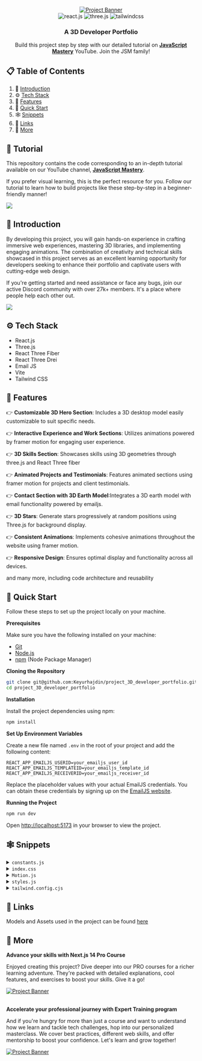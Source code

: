 <div align="center">
  <br />
    <a href="https://youtu.be/0fYi8SGA20k?feature=shared" target="_blank">
      <img src="https://github.com/Keyurhajdin/project_3D_developer_portfolio/assets/151519281/4722160a-8e61-403f-a905-728feae1f7e6" alt="Project Banner">
    </a>
  <br />

  <div>
    <img src="https://img.shields.io/badge/-React_JS-black?style=for-the-badge&logoColor=white&logo=react&color=61DAFB" alt="react.js" />
    <img src="https://img.shields.io/badge/-Three_JS-black?style=for-the-badge&logoColor=white&logo=threedotjs&color=000000" alt="three.js" />
    <img src="https://img.shields.io/badge/-Tailwind_CSS-black?style=for-the-badge&logoColor=white&logo=tailwindcss&color=06B6D4" alt="tailwindcss" />
  </div>

  <h3 align="center">A 3D Developer Portfolio</h3>

   <div align="center">
     Build this project step by step with our detailed tutorial on <a href="https://www.youtube.com/@javascriptmastery/videos" target="_blank"><b>JavaScript Mastery</b></a> YouTube. Join the JSM family!
    </div>
</div>

## 📋 <a name="table">Table of Contents</a>

1. 🤖 [Introduction](#introduction)
2. ⚙️ [Tech Stack](#tech-stack)
3. 🔋 [Features](#features)
4. 🤸 [Quick Start](#quick-start)
5. 🕸️ [Snippets](#snippets)
6. 🔗 [Links](#links)
7. 🚀 [More](#more)

## 🚨 Tutorial

This repository contains the code corresponding to an in-depth tutorial available on our YouTube channel, <a href="https://www.youtube.com/@javascriptmastery/videos" target="_blank"><b>JavaScript Mastery</b></a>.

If you prefer visual learning, this is the perfect resource for you. Follow our tutorial to learn how to build projects like these step-by-step in a beginner-friendly manner!

<a href="https://youtu.be/0fYi8SGA20k?feature=shared" target="_blank"><img src="https://github.com/sujatagunale/EasyRead/assets/151519281/1736fca5-a031-4854-8c09-bc110e3bc16d" /></a>

## <a name="introduction">🤖 Introduction</a>

By developing this project, you will gain hands-on experience in crafting immersive web experiences, mastering 3D libraries, and implementing engaging animations. The combination of creativity and technical skills showcased in this project serves as an excellent learning opportunity for developers seeking to enhance their portfolio and captivate users with cutting-edge web design.

If you're getting started and need assistance or face any bugs, join our active Discord community with over 27k+ members. It's a place where people help each other out.

<a href="https://discord.com/invite/n6EdbFJ" target="_blank"><img src="https://github.com/sujatagunale/EasyRead/assets/151519281/618f4872-1e10-42da-8213-1d69e486d02e" /></a>

## <a name="tech-stack">⚙️ Tech Stack</a>

- React.js
- Three.js
- React Three Fiber
- React Three Drei
- Email JS
- Vite
- Tailwind CSS

## <a name="features">🔋 Features</a>

👉 **Customizable 3D Hero Section**: Includes a 3D desktop model easily customizable to suit specific needs.

👉 **Interactive Experience and Work Sections**: Utilizes animations powered by framer motion for engaging user experience.

👉 **3D Skills Section**: Showcases skills using 3D geometries through three.js and React Three fiber

👉 **Animated Projects and Testimonials**: Features animated sections using framer motion for projects and client testimonials.

👉 **Contact Section with 3D Earth Model**:Integrates a 3D earth model with email functionality powered by emailjs.

👉 **3D Stars**: Generate stars progressively at random positions using Three.js for background display.

👉 **Consistent Animations**: Implements cohesive animations throughout the website using framer motion.

👉 **Responsive Design**: Ensures optimal display and functionality across all devices.

and many more, including code architecture and reusability

## <a name="quick-start">🤸 Quick Start</a>

Follow these steps to set up the project locally on your machine.

**Prerequisites**

Make sure you have the following installed on your machine:

- [Git](https://git-scm.com/)
- [Node.js](https://nodejs.org/en)
- [npm](https://www.npmjs.com/) (Node Package Manager)

**Cloning the Repository**

```bash
git clone git@github.com:Keyurhajdin/project_3D_developer_portfolio.git
cd project_3D_developer_portfolio
```

**Installation**

Install the project dependencies using npm:

```bash
npm install
```

**Set Up Environment Variables**

Create a new file named `.env` in the root of your project and add the following content:

```env
REACT_APP_EMAILJS_USERID=your_emailjs_user_id
REACT_APP_EMAILJS_TEMPLATEID=your_emailjs_template_id
REACT_APP_EMAILJS_RECEIVERID=your_emailjs_receiver_id
```

Replace the placeholder values with your actual EmailJS credentials. You can obtain these credentials by signing up on the [EmailJS website](https://www.emailjs.com/).

**Running the Project**

```bash
npm run dev
```

Open [http://localhost:5173](http://localhost:5173) in your browser to view the project.

## <a name="snippets">🕸️ Snippets</a>

<details>
<summary><code>constants.js</code></summary>

```javascript
import {
  mobile,
  backend,
  creator,
  web,
  javascript,
  typescript,
  html,
  css,
  reactjs,
  redux,
  tailwind,
  nodejs,
  mongodb,
  git,
  figma,
  docker,
  meta,
  starbucks,
  tesla,
  shopify,
  carrent,
  jobit,
  tripguide,
  threejs,
} from '../assets';

export const navLinks = [
  {
    id: 'about',
    title: 'About',
  },
  {
    id: 'work',
    title: 'Work',
  },
  {
    id: 'contact',
    title: 'Contact',
  },
];

const services = [
  {
    title: 'Web Developer',
    icon: web,
  },
  {
    title: 'React Native Developer',
    icon: mobile,
  },
  {
    title: 'Backend Developer',
    icon: backend,
  },
  {
    title: 'Content Creator',
    icon: creator,
  },
];

const technologies = [
  {
    name: 'HTML 5',
    icon: html,
  },
  {
    name: 'CSS 3',
    icon: css,
  },
  {
    name: 'JavaScript',
    icon: javascript,
  },
  {
    name: 'TypeScript',
    icon: typescript,
  },
  {
    name: 'React JS',
    icon: reactjs,
  },
  {
    name: 'Redux Toolkit',
    icon: redux,
  },
  {
    name: 'Tailwind CSS',
    icon: tailwind,
  },
  {
    name: 'Node JS',
    icon: nodejs,
  },
  {
    name: 'MongoDB',
    icon: mongodb,
  },
  {
    name: 'Three JS',
    icon: threejs,
  },
  {
    name: 'git',
    icon: git,
  },
  {
    name: 'figma',
    icon: figma,
  },
  {
    name: 'docker',
    icon: docker,
  },
];

const experiences = [
  {
    title: 'React.js Developer',
    company_name: 'Starbucks',
    icon: starbucks,
    iconBg: '#383E56',
    date: 'March 2020 - April 2021',
    points: [
      'Developing and maintaining web applications using React.js and other related technologies.',
      'Collaborating with cross-functional teams including designers, product managers, and other developers to create high-quality products.',
      'Implementing responsive design and ensuring cross-browser compatibility.',
      'Participating in code reviews and providing constructive feedback to other developers.',
    ],
  },
  {
    title: 'React Native Developer',
    company_name: 'Tesla',
    icon: tesla,
    iconBg: '#E6DEDD',
    date: 'Jan 2021 - Feb 2022',
    points: [
      'Developing and maintaining web applications using React.js and other related technologies.',
      'Collaborating with cross-functional teams including designers, product managers, and other developers to create high-quality products.',
      'Implementing responsive design and ensuring cross-browser compatibility.',
      'Participating in code reviews and providing constructive feedback to other developers.',
    ],
  },
  {
    title: 'Web Developer',
    company_name: 'Shopify',
    icon: shopify,
    iconBg: '#383E56',
    date: 'Jan 2022 - Jan 2023',
    points: [
      'Developing and maintaining web applications using React.js and other related technologies.',
      'Collaborating with cross-functional teams including designers, product managers, and other developers to create high-quality products.',
      'Implementing responsive design and ensuring cross-browser compatibility.',
      'Participating in code reviews and providing constructive feedback to other developers.',
    ],
  },
  {
    title: 'Full stack Developer',
    company_name: 'Meta',
    icon: meta,
    iconBg: '#E6DEDD',
    date: 'Jan 2023 - Present',
    points: [
      'Developing and maintaining web applications using React.js and other related technologies.',
      'Collaborating with cross-functional teams including designers, product managers, and other developers to create high-quality products.',
      'Implementing responsive design and ensuring cross-browser compatibility.',
      'Participating in code reviews and providing constructive feedback to other developers.',
    ],
  },
];

const testimonials = [
  {
    testimonial:
      'I thought it was impossible to make a website as beautiful as our product, but Rick proved me wrong.',
    name: 'Sara Lee',
    designation: 'CFO',
    company: 'Acme Co',
    image: 'https://randomuser.me/api/portraits/women/4.jpg',
  },
  {
    testimonial:
      "I've never met a web developer who truly cares about their clients' success like Rick does.",
    name: 'Chris Brown',
    designation: 'COO',
    company: 'DEF Corp',
    image: 'https://randomuser.me/api/portraits/men/5.jpg',
  },
  {
    testimonial:
      "After Rick optimized our website, our traffic increased by 50%. We can't thank them enough!",
    name: 'Lisa Wang',
    designation: 'CTO',
    company: '456 Enterprises',
    image: 'https://randomuser.me/api/portraits/women/6.jpg',
  },
];

const projects = [
  {
    name: 'Car Rent',
    description:
      'Web-based platform that allows users to search, book, and manage car rentals from various providers, providing a convenient and efficient solution for transportation needs.',
    tags: [
      {
        name: 'react',
        color: 'blue-text-gradient',
      },
      {
        name: 'mongodb',
        color: 'green-text-gradient',
      },
      {
        name: 'tailwind',
        color: 'pink-text-gradient',
      },
    ],
    image: carrent,
    source_code_link: 'https://github.com/',
  },
  {
    name: 'Job IT',
    description:
      'Web application that enables users to search for job openings, view estimated salary ranges for positions, and locate available jobs based on their current location.',
    tags: [
      {
        name: 'react',
        color: 'blue-text-gradient',
      },
      {
        name: 'restapi',
        color: 'green-text-gradient',
      },
      {
        name: 'scss',
        color: 'pink-text-gradient',
      },
    ],
    image: jobit,
    source_code_link: 'https://github.com/',
  },
  {
    name: 'Trip Guide',
    description:
      'A comprehensive travel booking platform that allows users to book flights, hotels, and rental cars, and offers curated recommendations for popular destinations.',
    tags: [
      {
        name: 'nextjs',
        color: 'blue-text-gradient',
      },
      {
        name: 'supabase',
        color: 'green-text-gradient',
      },
      {
        name: 'css',
        color: 'pink-text-gradient',
      },
    ],
    image: tripguide,
    source_code_link: 'https://github.com/',
  },
];

export { services, technologies, experiences, testimonials, projects };
```

</details>

<details>
<summary><code>index.css</code></summary>

```css
@import url('https://fonts.googleapis.com/css2?family=Poppins:wght@100;200;300;400;500;600;700;800;900&display=swap');

@tailwind base;
@tailwind components;
@tailwind utilities;

* {
  margin: 0;
  padding: 0;
  box-sizing: border-box;
  font-family: 'Poppins', sans-serif;
  scroll-behavior: smooth;
  color-scheme: dark;
}

.hash-span {
  margin-top: -100px;
  padding-bottom: 100px;
  display: block;
}

.black-gradient {
  background: #000000; /* fallback for old browsers */
  background: -webkit-linear-gradient(
    to right,
    #434343,
    #000000
  ); /* Chrome 10-25, Safari 5.1-6 */
  background: linear-gradient(
    to right,
    #434343,
    #000000
  ); /* W3C, IE 10+/ Edge, Firefox 16+, Chrome 26+, Opera 12+, Safari 7+ */
}

.violet-gradient {
  background: #804dee;
  background: linear-gradient(-90deg, #804dee 0%, rgba(60, 51, 80, 0) 100%);
  background: -webkit-linear-gradient(
    -90deg,
    #804dee 0%,
    rgba(60, 51, 80, 0) 100%
  );
}

.green-pink-gradient {
  background: '#00cea8';
  background: linear-gradient(90.13deg, #00cea8 1.9%, #bf61ff 97.5%);
  background: -webkit-linear-gradient(-90.13deg, #00cea8 1.9%, #bf61ff 97.5%);
}

.orange-text-gradient {
  background: #f12711; /* fallback for old browsers */
  background: -webkit-linear-gradient(
    to top,
    #f12711,
    #f5af19
  ); /* Chrome 10-25, Safari 5.1-6 */
  background: linear-gradient(
    to top,
    #f12711,
    #f5af19
  ); /* W3C, IE 10+/ Edge, Firefox 16+, Chrome 26+, Opera 12+, Safari 7+ */
  -webkit-background-clip: text;
  -webkit-text-fill-color: transparent;
}

.green-text-gradient {
  background: #11998e; /* fallback for old browsers */
  background: -webkit-linear-gradient(
    to top,
    #11998e,
    #38ef7d
  ); /* Chrome 10-25, Safari 5.1-6 */
  background: linear-gradient(
    to top,
    #11998e,
    #38ef7d
  ); /* W3C, IE 10+/ Edge, Firefox 16+, Chrome 26+, Opera 12+, Safari 7+ */
  -webkit-background-clip: text;
  -webkit-text-fill-color: transparent;
}

.blue-text-gradient {
  /* background: -webkit-linear-gradient(#eee, #333); */
  background: #56ccf2; /* fallback for old browsers */
  background: -webkit-linear-gradient(
    to top,
    #2f80ed,
    #56ccf2
  ); /* Chrome 10-25, Safari 5.1-6 */
  background: linear-gradient(
    to top,
    #2f80ed,
    #56ccf2
  ); /* W3C, IE 10+/ Edge, Firefox 16+, Chrome 26+, Opera 12+, Safari 7+ */
  -webkit-background-clip: text;
  -webkit-text-fill-color: transparent;
}

.pink-text-gradient {
  background: #ec008c; /* fallback for old browsers */
  background: -webkit-linear-gradient(
    to top,
    #ec008c,
    #fc6767
  ); /* Chrome 10-25, Safari 5.1-6 */
  background: linear-gradient(
    to top,
    #ec008c,
    #fc6767
  ); /* W3C, IE 10+/ Edge, Firefox 16+, Chrome 26+, Opera 12+, Safari 7+ */
  -webkit-background-clip: text;
  -webkit-text-fill-color: transparent;
}

/* canvas- styles */
.canvas-loader {
  font-size: 10px;
  width: 1em;
  height: 1em;
  border-radius: 50%;
  position: relative;
  text-indent: -9999em;
  animation: mulShdSpin 1.1s infinite ease;
  transform: translateZ(0);
}

@keyframes mulShdSpin {
  0%,
  100% {
    box-shadow: 0em -2.6em 0em 0em #ffffff, 1.8em -1.8em 0 0em rgba(255, 255, 255, 0.2),
      2.5em 0em 0 0em rgba(255, 255, 255, 0.2), 1.75em 1.75em 0 0em rgba(255, 255, 255, 0.2),
      0em 2.5em 0 0em rgba(255, 255, 255, 0.2), -1.8em 1.8em 0 0em rgba(255, 255, 255, 0.2),
      -2.6em 0em 0 0em rgba(255, 255, 255, 0.5), -1.8em -1.8em 0 0em rgba(255, 255, 255, 0.7);
  }
  12.5% {
    box-shadow: 0em -2.6em 0em 0em rgba(255, 255, 255, 0.7), 1.8em -1.8em 0 0em
        #ffffff, 2.5em 0em 0 0em rgba(255, 255, 255, 0.2), 1.75em 1.75em 0 0em
        rgba(255, 255, 255, 0.2), 0em 2.5em 0 0em rgba(255, 255, 255, 0.2), -1.8em
        1.8em 0 0em rgba(255, 255, 255, 0.2),
      -2.6em 0em 0 0em rgba(255, 255, 255, 0.2), -1.8em -1.8em 0 0em rgba(255, 255, 255, 0.5);
  }
  25% {
    box-shadow: 0em -2.6em 0em 0em rgba(255, 255, 255, 0.5), 1.8em -1.8em 0 0em
        rgba(255, 255, 255, 0.7), 2.5em 0em 0 0em #ffffff, 1.75em 1.75em 0 0em
        rgba(255, 255, 255, 0.2), 0em 2.5em 0 0em rgba(255, 255, 255, 0.2), -1.8em
        1.8em 0 0em rgba(255, 255, 255, 0.2),
      -2.6em 0em 0 0em rgba(255, 255, 255, 0.2), -1.8em -1.8em 0 0em rgba(255, 255, 255, 0.2);
  }
  37.5% {
    box-shadow: 0em -2.6em 0em 0em rgba(255, 255, 255, 0.2), 1.8em -1.8em 0 0em
        rgba(255, 255, 255, 0.5), 2.5em 0em 0 0em rgba(255, 255, 255, 0.7), 1.75em
        1.75em 0 0em #ffffff, 0em 2.5em 0 0em rgba(255, 255, 255, 0.2), -1.8em
        1.8em 0 0em rgba(255, 255, 255, 0.2),
      -2.6em 0em 0 0em rgba(255, 255, 255, 0.2), -1.8em -1.8em 0 0em rgba(255, 255, 255, 0.2);
  }
  50% {
    box-shadow: 0em -2.6em 0em 0em rgba(255, 255, 255, 0.2), 1.8em -1.8em 0 0em
        rgba(255, 255, 255, 0.2), 2.5em 0em 0 0em rgba(255, 255, 255, 0.5), 1.75em
        1.75em 0 0em rgba(255, 255, 255, 0.7), 0em 2.5em 0 0em #ffffff, -1.8em
        1.8em 0 0em rgba(255, 255, 255, 0.2),
      -2.6em 0em 0 0em rgba(255, 255, 255, 0.2), -1.8em -1.8em 0 0em rgba(255, 255, 255, 0.2);
  }
  62.5% {
    box-shadow: 0em -2.6em 0em 0em rgba(255, 255, 255, 0.2), 1.8em -1.8em 0 0em
        rgba(255, 255, 255, 0.2), 2.5em 0em 0 0em rgba(255, 255, 255, 0.2), 1.75em
        1.75em 0 0em rgba(255, 255, 255, 0.5),
      0em 2.5em 0 0em rgba(255, 255, 255, 0.7), -1.8em 1.8em 0 0em #ffffff,
      -2.6em 0em 0 0em rgba(255, 255, 255, 0.2), -1.8em -1.8em 0 0em rgba(255, 255, 255, 0.2);
  }
  75% {
    box-shadow: 0em -2.6em 0em 0em rgba(255, 255, 255, 0.2), 1.8em -1.8em 0 0em
        rgba(255, 255, 255, 0.2), 2.5em 0em 0 0em rgba(255, 255, 255, 0.2), 1.75em
        1.75em 0 0em rgba(255, 255, 255, 0.2),
      0em 2.5em 0 0em rgba(255, 255, 255, 0.5), -1.8em 1.8em 0 0em rgba(255, 255, 255, 0.7),
      -2.6em 0em 0 0em #ffffff, -1.8em -1.8em 0 0em rgba(255, 255, 255, 0.2);
  }
  87.5% {
    box-shadow: 0em -2.6em 0em 0em rgba(255, 255, 255, 0.2), 1.8em -1.8em 0 0em
        rgba(255, 255, 255, 0.2), 2.5em 0em 0 0em rgba(255, 255, 255, 0.2), 1.75em
        1.75em 0 0em rgba(255, 255, 255, 0.2),
      0em 2.5em 0 0em rgba(255, 255, 255, 0.2), -1.8em 1.8em 0 0em rgba(255, 255, 255, 0.5),
      -2.6em 0em 0 0em rgba(255, 255, 255, 0.7), -1.8em -1.8em 0 0em #ffffff;
  }
}
```

</details>

<details>
<summary><code>Motion.js</code></summary>

```javascript
export const textVariant = (delay) => {
  return {
    hidden: {
      y: -50,
      opacity: 0,
    },
    show: {
      y: 0,
      opacity: 1,
      transition: {
        type: 'spring',
        duration: 1.25,
        delay: delay,
      },
    },
  };
};

export const fadeIn = (direction, type, delay, duration) => {
  return {
    hidden: {
      x: direction === 'left' ? 100 : direction === 'right' ? -100 : 0,
      y: direction === 'up' ? 100 : direction === 'down' ? -100 : 0,
      opacity: 0,
    },
    show: {
      x: 0,
      y: 0,
      opacity: 1,
      transition: {
        type: type,
        delay: delay,
        duration: duration,
        ease: 'easeOut',
      },
    },
  };
};

export const zoomIn = (delay, duration) => {
  return {
    hidden: {
      scale: 0,
      opacity: 0,
    },
    show: {
      scale: 1,
      opacity: 1,
      transition: {
        type: 'tween',
        delay: delay,
        duration: duration,
        ease: 'easeOut',
      },
    },
  };
};

export const slideIn = (direction, type, delay, duration) => {
  return {
    hidden: {
      x: direction === 'left' ? '-100%' : direction === 'right' ? '100%' : 0,
      y: direction === 'up' ? '100%' : direction === 'down' ? '100%' : 0,
    },
    show: {
      x: 0,
      y: 0,
      transition: {
        type: type,
        delay: delay,
        duration: duration,
        ease: 'easeOut',
      },
    },
  };
};

export const staggerContainer = (staggerChildren, delayChildren) => {
  return {
    hidden: {},
    show: {
      transition: {
        staggerChildren: staggerChildren,
        delayChildren: delayChildren || 0,
      },
    },
  };
};
```

</details>

<details>
<summary><code>styles.js</code></summary>

```javascript
const styles = {
  paddingX: 'sm:px-16 px-6',
  paddingY: 'sm:py-16 py-6',
  padding: 'sm:px-16 px-6 sm:py-16 py-10',

  heroHeadText:
    'font-black text-white lg:text-[80px] sm:text-[60px] xs:text-[50px] text-[40px] lg:leading-[98px] mt-2',
  heroSubText:
    'text-[#dfd9ff] font-medium lg:text-[30px] sm:text-[26px] xs:text-[20px] text-[16px] lg:leading-[40px]',

  sectionHeadText:
    'text-white font-black md:text-[60px] sm:text-[50px] xs:text-[40px] text-[30px]',
  sectionSubText:
    'sm:text-[18px] text-[14px] text-secondary uppercase tracking-wider',
};

export { styles };
```

</details>

<details>
<summary><code>tailwind.config.cjs</code></summary>

```javascript
/** @type {import('tailwindcss').Config} */
module.exports = {
  content: ['./src/**/*.{js,jsx}'],
  mode: 'jit',
  theme: {
    extend: {
      colors: {
        primary: '#050816',
        secondary: '#aaa6c3',
        tertiary: '#151030',
        'black-100': '#100d25',
        'black-200': '#090325',
        'white-100': '#f3f3f3',
      },
      boxShadow: {
        card: '0px 35px 120px -15px #211e35',
      },
      screens: {
        xs: '450px',
      },
      backgroundImage: {
        'hero-pattern': "url('/src/assets/herobg.png')",
      },
    },
  },
  plugins: [],
};
```

</details>

## <a name="links">🔗 Links</a>

Models and Assets used in the project can be found [here](https://drive.google.com/drive/folders/1KVU8iaH0E_JFtShNiR3BgCSA3pawXY4Z)

## <a name="more">🚀 More</a>

**Advance your skills with Next.js 14 Pro Course**

Enjoyed creating this project? Dive deeper into our PRO courses for a richer learning adventure. They're packed with detailed explanations, cool features, and exercises to boost your skills. Give it a go!

<a href="https://jsmastery.pro/next14" target="_blank">
<img src="https://github.com/sujatagunale/EasyRead/assets/151519281/557837ce-f612-4530-ab24-189e75133c71" alt="Project Banner">
</a>

<br />
<br />

**Accelerate your professional journey with Expert Training program**

And if you're hungry for more than just a course and want to understand how we learn and tackle tech challenges, hop into our personalized masterclass. We cover best practices, different web skills, and offer mentorship to boost your confidence. Let's learn and grow together!

<a href="https://www.jsmastery.pro/masterclass" target="_blank">
<img src="https://github.com/sujatagunale/EasyRead/assets/151519281/fed352ad-f27b-400d-9b8f-c7fe628acb84" alt="Project Banner">
</a>

#
